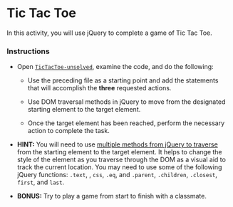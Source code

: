 # Tic Tac Toe

In this activity, you will use jQuery to complete a game of Tic Tac Toe.

### Instructions

* Open [`TicTacToe-unsolved`](Unsolved/TicTacToe-unsolved.html), examine the code, and do the following:

  * Use the preceding file as a starting point and add the statements that will accomplish the **three** requested actions.
  
  * Use DOM traversal methods in jQuery to move from the designated starting element to the target element.
  
  * Once the target element has been reached, perform the necessary action to complete the task.

* **HINT:**  You will need to use [multiple methods from jQuery to traverse](https://api.jquery.com/category/traversing/) from the starting element to the target element. It helps to change the style of the element as you traverse through the DOM as a visual aid to track the current location. You may need to use some of the following jQuery functions: `.text`, , `css`, `.eq`, and `.parent`, `.children`, `.closest`, `first`, and `last`.

* **BONUS:** Try to play a game from start to finish with a classmate.
